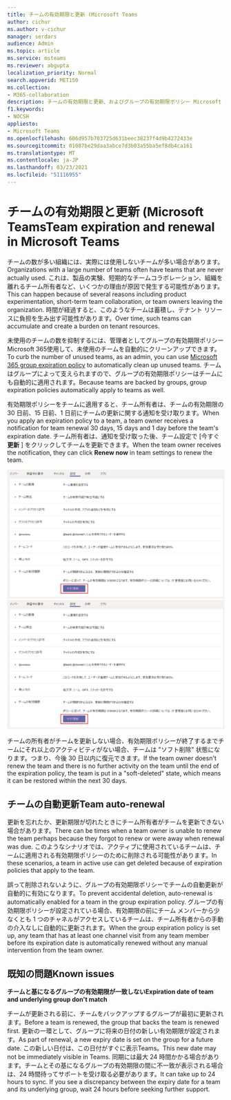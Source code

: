 ```yaml
---
title: チームの有効期限と更新 (Microsoft Teams
author: cichur
ms.author: v-cichur
manager: serdars
audience: Admin
ms.topic: article
ms.service: msteams
ms.reviewer: abgupta
localization_priority: Normal
search.appverid: MET150
ms.collection:
- M365-collaboration
description: チームの有効期限と更新、およびグループの有効期限ポリシー Microsoft 365使用して、チームの未使用のチームを自動的にクリーンアップする方法についてMicrosoft Teams。
f1.keywords:
- NOCSH
appliesto:
- Microsoft Teams
ms.openlocfilehash: 606d957b703725d631beec38237f4d9b4272433e
ms.sourcegitcommit: 01087be29daa3abce7d3b03a55ba5ef8db4ca161
ms.translationtype: MT
ms.contentlocale: ja-JP
ms.lasthandoff: 03/23/2021
ms.locfileid: "51116955"
---
```

# <a name="team-expiration-and-renewal-in-microsoft-teams"></a><span data-ttu-id="9a9a9-103">チームの有効期限と更新 (Microsoft Teams</span><span class="sxs-lookup"><span data-stu-id="9a9a9-103">Team expiration and renewal in Microsoft Teams</span></span>

<span data-ttu-id="9a9a9-104">チームの数が多い組織には、実際には使用しないチームが多い場合があります。</span><span class="sxs-lookup"><span data-stu-id="9a9a9-104">Organizations with a large number of teams often have teams that are never actually used.</span></span> <span data-ttu-id="9a9a9-105">これは、製品の実験、短期的なチームコラボレーション、組織を離れるチーム所有者など、いくつかの理由が原因で発生する可能性があります。</span><span class="sxs-lookup"><span data-stu-id="9a9a9-105">This can happen because of several reasons including product experimentation, short-term team collaboration, or team owners leaving the organization.</span></span> <span data-ttu-id="9a9a9-106">時間が経過すると、このようなチームは蓄積し、テナント リソースに負担を生み出す可能性があります。</span><span class="sxs-lookup"><span data-stu-id="9a9a9-106">Over time, such teams can accumulate and create a burden on tenant resources.</span></span>  

<span data-ttu-id="9a9a9-107">未使用のチームの数を抑制するには、管理者としてグループの有効期限ポリシー Microsoft 365[](/microsoft-365/admin/create-groups/office-365-groups-expiration-policy)使用して、未使用のチームを自動的にクリーンアップできます。</span><span class="sxs-lookup"><span data-stu-id="9a9a9-107">To curb the number of unused teams, as an admin, you can use [Microsoft 365 group expiration policy](/microsoft-365/admin/create-groups/office-365-groups-expiration-policy) to automatically clean up unused teams.</span></span> <span data-ttu-id="9a9a9-108">チームはグループによって支えられますので、グループの有効期限ポリシーはチームにも自動的に適用されます。</span><span class="sxs-lookup"><span data-stu-id="9a9a9-108">Because teams are backed by groups, group expiration policies automatically apply to teams as well.</span></span>

<span data-ttu-id="9a9a9-109">有効期限ポリシーをチームに適用すると、チーム所有者は、チームの有効期限の 30 日前、15 日前、1 日前にチームの更新に関する通知を受け取ります。</span><span class="sxs-lookup"><span data-stu-id="9a9a9-109">When you apply an expiration policy to a team, a team owner receives a notification for team renewal 30 days, 15 days and 1 day before the team's expiration date.</span></span> <span data-ttu-id="9a9a9-110">チーム所有者は、通知を受け取った後、チーム設定で [今すぐ **更新** ] をクリックしてチームを更新できます。</span><span class="sxs-lookup"><span data-stu-id="9a9a9-110">When the team owner receives the notification, they can click **Renew now** in team settings to renew the team.</span></span>

<span data-ttu-id="9a9a9-111">![チーム設定でチームを更新する [今すぐ更新] ボタンのスクリーンショット](media/team-expiration.png "チーム設定でチームを更新する [今すぐ更新] ボタンのスクリーンショット")</span><span class="sxs-lookup"><span data-stu-id="9a9a9-111">![Screenshot of the Renew Now button to renew a team in team settings](media/team-expiration.png "Screenshot of the Renew Now button to renew a team in team settings")</span></span>

<span data-ttu-id="9a9a9-112">チームの所有者がチームを更新しない場合、有効期限ポリシーが終了するまでチームにそれ以上のアクティビティがない場合、チームは "ソフト削除" 状態になります。つまり、今後 30 日以内に復元できます。</span><span class="sxs-lookup"><span data-stu-id="9a9a9-112">If the team owner doesn't renew the team and there is no further activity on the team until the end of the expiration policy, the team is put in a "soft-deleted" state, which means it can be restored within the next 30 days.</span></span>

## <a name="team-auto-renewal"></a><span data-ttu-id="9a9a9-113">チームの自動更新</span><span class="sxs-lookup"><span data-stu-id="9a9a9-113">Team auto-renewal</span></span>

<span data-ttu-id="9a9a9-114">更新を忘れたか、更新期限が切れたときにチーム所有者がチームを更新できない場合があります。</span><span class="sxs-lookup"><span data-stu-id="9a9a9-114">There can be times when a team owner is unable to renew the team perhaps because they forgot to renew or were away when renewal was due.</span></span> <span data-ttu-id="9a9a9-115">このようなシナリオでは、アクティブに使用されているチームは、チームに適用される有効期限ポリシーのために削除される可能性があります。</span><span class="sxs-lookup"><span data-stu-id="9a9a9-115">In these scenarios, a team in active use can get deleted because of expiration policies that apply to the team.</span></span>  

<span data-ttu-id="9a9a9-116">誤って削除されないように、グループの有効期限ポリシーでチームの自動更新が自動的に有効になります。</span><span class="sxs-lookup"><span data-stu-id="9a9a9-116">To prevent accidental deletion, auto-renewal is automatically enabled for a team in the group expiration policy.</span></span> <span data-ttu-id="9a9a9-117">グループの有効期限ポリシーが設定されている場合、有効期限の前にチーム メンバーから少なくとも 1 つのチャネルがアクセスしているチームは、チーム所有者からの手動の介入なしに自動的に更新されます。</span><span class="sxs-lookup"><span data-stu-id="9a9a9-117">When the group expiration policy is set up, any team that has at least one channel visit from any team member before its expiration date is automatically renewed without any manual intervention from the team owner.</span></span>

## <a name="known-issues"></a><span data-ttu-id="9a9a9-118">既知の問題</span><span class="sxs-lookup"><span data-stu-id="9a9a9-118">Known issues</span></span>

<span data-ttu-id="9a9a9-119">**チームと基になるグループの有効期限が一致しない**</span><span class="sxs-lookup"><span data-stu-id="9a9a9-119">**Expiration date of team and underlying group don't match**</span></span>

<span data-ttu-id="9a9a9-120">チームが更新される前に、チームをバックアップするグループが最初に更新されます。</span><span class="sxs-lookup"><span data-stu-id="9a9a9-120">Before a team is renewed, the group that backs the team is renewed first.</span></span> <span data-ttu-id="9a9a9-121">更新の一環として、グループに将来の日付の新しい有効期限が設定されます。</span><span class="sxs-lookup"><span data-stu-id="9a9a9-121">As part of renewal, a new expiry date is set on the group for a future date.</span></span> <span data-ttu-id="9a9a9-122">この新しい日付は、この日付がすぐに表示Teams。</span><span class="sxs-lookup"><span data-stu-id="9a9a9-122">This new date may not be immediately visible in Teams.</span></span> <span data-ttu-id="9a9a9-123">同期には最大 24 時間かかる場合があります。チームとその基になるグループの有効期限の間に不一致が表示される場合は、24 時間待ってサポートを受け取る必要があります。</span><span class="sxs-lookup"><span data-stu-id="9a9a9-123">It can take up to 24 hours to sync. If you see a discrepancy between the expiry date for a team and its underlying group, wait 24 hours before seeking further support.</span></span>